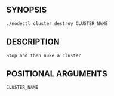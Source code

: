 ## SYNOPSIS
    ./nodectl cluster destroy CLUSTER_NAME
 
## DESCRIPTION
    Stop and then nuke a cluster
 
## POSITIONAL ARGUMENTS
    CLUSTER_NAME
